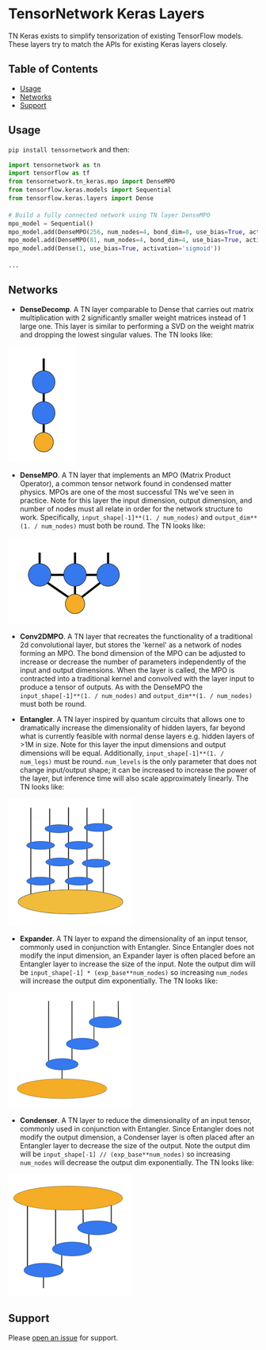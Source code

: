 # TensorNetwork Keras Layers

TN Keras exists to simplify tensorization of existing TensorFlow models. These layers try to match the APIs for existing Keras layers closely.

## Table of Contents

- [Usage](#usage)
- [Networks](#networks)
- [Support](#support)

## Usage

`pip install tensornetwork` and then:

```python
import tensornetwork as tn
import tensorflow as tf
from tensornetwork.tn_keras.mpo import DenseMPO
from tensorflow.keras.models import Sequential
from tensorflow.keras.layers import Dense

# Build a fully connected network using TN layer DenseMPO
mpo_model = Sequential()
mpo_model.add(DenseMPO(256, num_nodes=4, bond_dim=8, use_bias=True, activation='relu', input_shape=(1296,)))
mpo_model.add(DenseMPO(81, num_nodes=4, bond_dim=4, use_bias=True, activation='relu'))
mpo_model.add(Dense(1, use_bias=True, activation='sigmoid'))

...
```
## Networks

- **DenseDecomp**. A TN layer comparable to Dense that carries out matrix multiplication with 2 significantly smaller weight matrices instead of 1 large one. This layer is similar to performing a SVD on the weight matrix and dropping the lowest singular values. The TN looks like:

![Image of Decomp](images/decomp.png)

- **DenseMPO**. A TN layer that implements an MPO (Matrix Product Operator), a common tensor network found in condensed matter physics. MPOs are one of the most successful TNs we've seen in practice. Note for this layer the input dimension, output dimension, and number of nodes must all relate in order for the network structure to work. Specifically, `input_shape[-1]**(1. / num_nodes)` and `output_dim**(1. / num_nodes)` must both be round. The TN looks like:

![Image of MPO](images/mpo.png)

- **Conv2DMPO**. A TN layer that recreates the functionality of a traditional 2d convolutional layer, but stores the 'kernel' as a network of nodes forming an MPO. The bond dimension of the MPO can be adjusted to increase or decrease the number of parameters independently of the input and output dimensions. When the layer is called, the MPO is contracted into a traditional kernel and convolved with the layer input to produce a tensor of outputs. As with the DenseMPO the `input_shape[-1]**(1. / num_nodes)` and `output_dim**(1. / num_nodes)` must both be round.

- **Entangler**. A TN layer inspired by quantum circuits that allows one to dramatically increase the dimensionality of hidden layers, far beyond what is currently feasible with normal dense layers e.g. hidden layers of >1M in size. Note for this layer the input dimensions and output dimensions will be equal. Additionally, `input_shape[-1]**(1. / num_legs)` must be round. `num_levels` is the only parameter that does not change input/output shape; it can be increased to increase the power of the layer, but inference time will also scale approximately linearly. The TN looks like:

![Image of Entangler](images/entangler.png)

- **Expander**. A TN layer to expand the dimensionality of an input tensor, commonly used in conjunction with Entangler. Since Entangler does not modify the input dimension, an Expander layer is often placed before an Entangler layer to increase the size of the input. Note the output dim will be `input_shape[-1] * (exp_base**num_nodes)` so increasing `num_nodes` will increase the output dim exponentially. The TN looks like: 

![Image of Expander](images/expander.png)

- **Condenser**. A TN layer to reduce the dimensionality of an input tensor, commonly used in conjunction with Entangler. Since Entangler does not modify the output dimension, a Condenser layer is often placed after an Entangler layer to decrease the size of the output. Note the output dim will be `input_shape[-1] // (exp_base**num_nodes)` so increasing `num_nodes` will decrease the output dim exponentially. The TN looks like:

![Image of Condenser](images/condenser.png)

## Support

Please [open an issue](https://github.com/google/TensorNetwork/issues/new) for support.
